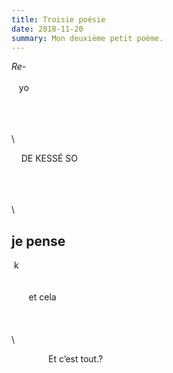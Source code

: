 ```yaml
---
title: Troisie poésie
date: 2018-11-20
summary: Mon deuxième petit poème.
---
```


_Re-_
\
\
&nbsp;&nbsp;&nbsp;yo

\
\
\
\

&nbsp;&nbsp;&nbsp;&nbsp;DE KESSÉ SO

\
\
\
\

## je pense

&nbsp;k
\
\
\
&nbsp;&nbsp;&nbsp;&nbsp;&nbsp;&nbsp;
et cela
\
\
\
\
\

&nbsp;&nbsp;&nbsp;&nbsp;&nbsp;&nbsp;&nbsp;&nbsp;&nbsp;&nbsp;&nbsp;&nbsp;&nbsp;&nbsp;
Et c’est tout.?